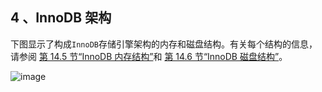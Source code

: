 ## 4 、InnoDB 架构

下图显示了构成`InnoDB`存储引擎架构的内存和磁盘结构。有关每个结构的信息，请参阅 [第 14.5 节“InnoDB 内存结构”](https://dev.mysql.com/doc/refman/5.7/en/innodb-in-memory-structures.html)和 [第 14.6 节“InnoDB 磁盘结构”](https://dev.mysql.com/doc/refman/5.7/en/innodb-on-disk-structures.html)。

![image](https://user-images.githubusercontent.com/87631434/132984398-b3f20e33-ce0c-4c24-89d5-2cef764dd003.png)
